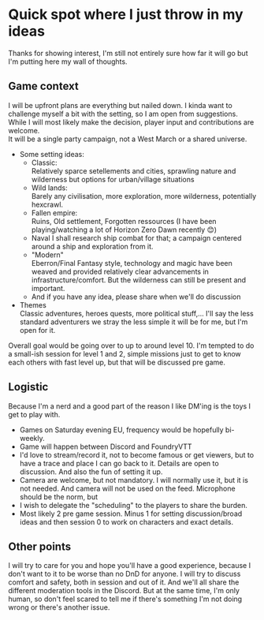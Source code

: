 # Quick spot where I just throw in my ideas

Thanks for showing interest, I'm still not entirely sure how far it will go but I'm putting here my wall of thoughts.

## Game context
I will be upfront plans are everything but nailed down. I kinda want to challenge myself a bit with the setting, so I am open from suggestions. While I will most likely make the decision, player input and contributions are welcome.  
It will be a single party campaign, not a West March or a shared universe.
- Some setting ideas:
    - Classic:  
    Relatively sparce setellements and cities, sprawling nature and wilderness but options for urban/village situations
    - Wild lands:  
    Barely any civilisation, more exploration, more wilderness, potentially hexcrawl.
    - Fallen empire:  
    Ruins, Old settlement, Forgotten ressources (I have been playing/watching a lot of Horizon Zero Dawn recently 😊)
    - Naval
    I shall research ship combat for that; a campaign centered around a ship and exploration from it.
    - "Modern"  
    Eberron/Final Fantasy style, technology and magic have been weaved and provided relatively clear advancements in infrastructure/comfort. But the wilderness can still be present and important.
    - And if you have any idea, please share when we'll do discussion
- Themes  
Classic adventures, heroes quests, more political stuff,... I'll say the less standard adventurers we stray the less simple it will be for me, but I'm open for it.

Overall goal would be going over to up to around level 10. I'm tempted to do a small-ish session for level 1 and 2, simple missions just to get to know each others with fast level up, but that will be discussed pre game.
 
## Logistic
Because I'm a nerd and a good part of the reason I like DM'ing is the toys I get to play with.
- Games on Saturday evening EU, frequency would be hopefully bi-weekly.
- Game will happen between Discord and FoundryVTT
- I'd love to stream/record it, not to become famous or get viewers, but to have a trace and place I can go back to it. Details are open to discussion. And also the fun of setting it up.
- Camera are welcome, but not mandatory. I will normally use it, but it is not needed. And camera will not be used on the feed. Microphone should be the norm, but 
- I wish to delegate the "scheduling" to the players to share the burden.
- Most likely 2 pre game session. Minus 1 for setting discussion/broad ideas and then session 0 to work on characters and exact details.

## Other points
I will try to care for you and hope you'll have a good experience, because I don't want to it to be worse than no DnD for anyone. I will try to discuss comfort and safety, both in session and out of it. And we'll all share the different moderation tools in the Discord. But at the same time, I'm only human, so don't feel scared to tell me if there's something I'm not doing wrong or there's another issue.